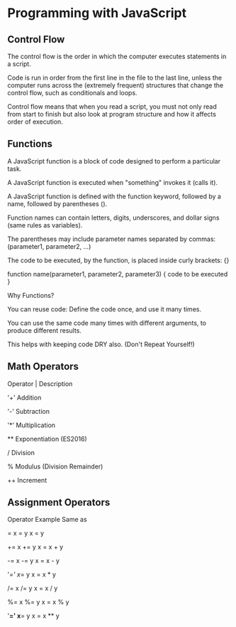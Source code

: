 # Programming with JavaScript

## Control Flow

The control flow is the order in which the computer executes statements in a script.

Code is run in order from the first line in the file to the last line, unless the computer runs across the (extremely frequent) structures that change the control flow, such as conditionals and loops.

Control flow means that when you read a script, you must not only read from start to finish but also look at program structure and how it affects order of execution.

## Functions

A JavaScript function is a block of code designed to perform a particular task.

A JavaScript function is executed when "something" invokes it (calls it).

A JavaScript function is defined with the function keyword, followed by a name, followed by parentheses ().

Function names can contain letters, digits, underscores, and dollar signs (same rules as variables).

The parentheses may include parameter names separated by commas:
(parameter1, parameter2, ...)

The code to be executed, by the function, is placed inside curly brackets: {}

function name(parameter1, parameter2, parameter3) {
    code to be executed
}

Why Functions?

You can reuse code: Define the code once, and use it many times.

You can use the same code many times with different arguments, to produce different results.

This helps with keeping code DRY also.
(Don't Repeat Yourself!)

## Math Operators

Operator | Description

'+'          Addition

'-'          Subtraction

'*'          Multiplication

**         Exponentiation (ES2016)

/          Division

%          Modulus (Division Remainder)

++         Increment

## Assignment Operators

Operator  Example  Same as

=         x = y     x = y

+=        x += y    x = x + y

-=        x -= y    x = x - y

'*='        x*= y    x = x * y

/=        x /= y    x = x / y

%=        x %= y    x = x % y

'**='       x**= y   x = x ** y
